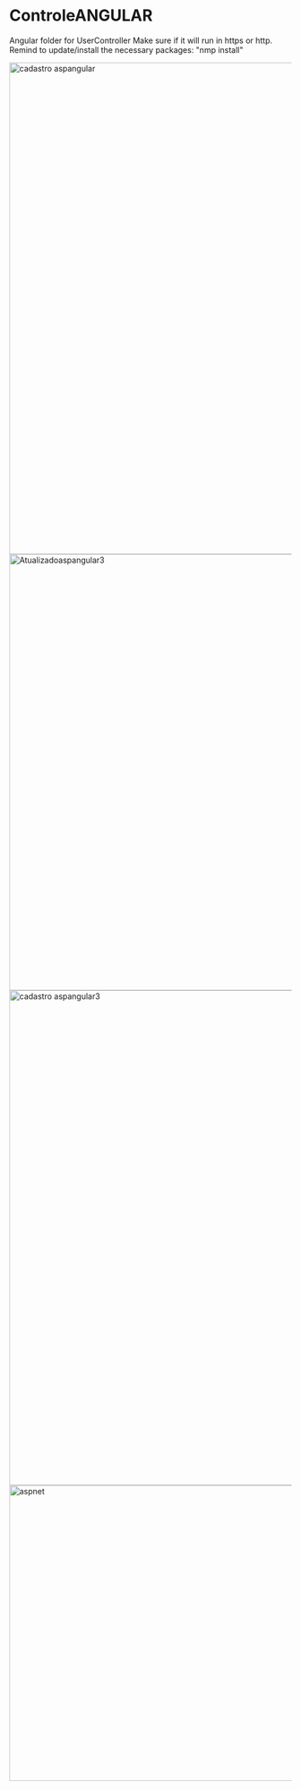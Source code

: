 # ControleANGULAR

Angular folder for UserController
Make sure if it will run in https or http.
Remind to update/install the necessary packages: "nmp install"

<img width="878" alt="cadastro aspangular" src="https://github.com/Mateus-Nakamoto/CompleteUserControl-ANGULAR-folder/assets/145996589/fdd100aa-1ff5-4951-baab-abdb25eef046">
<img width="779" alt="Atualizadoaspangular3" src="https://github.com/Mateus-Nakamoto/CompleteUserControl-ANGULAR-folder/assets/145996589/1175da2f-14c2-42d1-a35d-8cb21c5fefae">
<img width="884" alt="cadastro aspangular3" src="https://github.com/Mateus-Nakamoto/CompleteUserControl-ANGULAR-folder/assets/145996589/365e9427-d6d9-4709-8a32-93c3e8a00a0b">


<img width="528" alt="aspnet" src="https://github.com/Mateus-Nakamoto/CompleteUserControl-Asp-Angular16/assets/145996589/3466d693-811f-4cae-9954-317bc99c4fd1">

